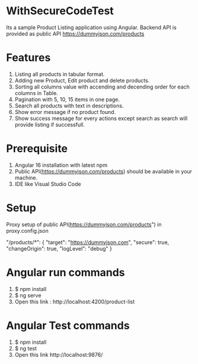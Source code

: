 # WithSecureCodeTest
Its a sample Product Listing application using Angular. Backend API is provided as public API https://dummyjson.com/products

# Features
  1. Listing all products in tabular format.
  2. Adding new Product, Edit product and delete products.
  3. Sorting all columns value with accending and decending order for each columns in Table.
  4. Pagination with 5, 10, 15 items in one page.
  5. Search all products with text in descriptions.
  6. Show error message if no product found.
  7. Show success message for every actions except search as search will provide listing if successfull.

# Prerequisite
1. Angular 16 installation with latest npm
2. Public API(https://dummyjson.com/products) should be available in your machine.
3. IDE like Visual Studio Code

# Setup
Proxy setup of public API(https://dummyjson.com/products") in proxy.config.json

"/products/*": {
        "target": "https://dummyjson.com",
        "secure": true,
        "changeOrigin": true,
        "logLevel": "debug"
    }

# Angular run commands
  1. $ npm install
  2. $ ng serve
  3. Open this link : http://localhost:4200/product-list

# Angular Test commands
  1. $ npm install
  2. $ ng test
  3. Open this link http://localhost:9876/


